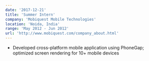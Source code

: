 ```yaml
---
date: '2017-12-21'
title: 'Summer Intern'
company: 'Mobiquest Mobile Technologies'
location: 'Noida, India'
range: 'May 2012 - Jun 2012'
url: 'http://www.mobiquest.com/company_about.html'
---
```


- Developed cross-platform mobile application using PhoneGap; optimized screen rendering for 10+ mobile devices
